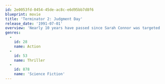 ```yaml
---
id: 2e0053fd-0454-45de-ac8c-e6d95bb7d8f6
blueprint: movie
title: 'Terminator 2: Judgment Day'
release_date: '1991-07-01'
overview: 'Nearly 10 years have passed since Sarah Connor was targeted for termination by a cyborg from the future. Now her son, John, the future leader of the resistance, is the target for a newer, more deadly terminator. Once again, the resistance has managed to send a protector back to attempt to save John and his mother Sarah.'
genres:
  -
    id: 28
    name: Action
  -
    id: 53
    name: Thriller
  -
    id: 878
    name: 'Science Fiction'
---
```

